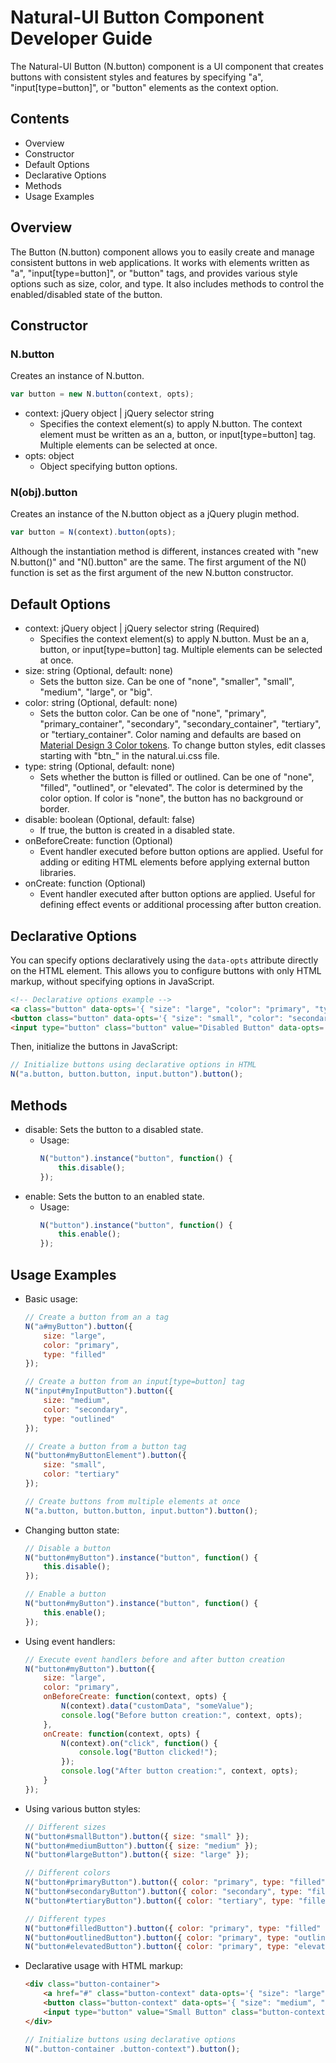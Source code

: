 # Natural-UI Button Component Developer Guide

The Natural-UI Button (N.button) component is a UI component that creates buttons with consistent styles and features by specifying "a", "input[type=button]", or "button" elements as the context option.

## Contents

- Overview
- Constructor
- Default Options
- Declarative Options
- Methods
- Usage Examples

## Overview

The Button (N.button) component allows you to easily create and manage consistent buttons in web applications. It works with elements written as "a", "input[type=button]", or "button" tags, and provides various style options such as size, color, and type. It also includes methods to control the enabled/disabled state of the button.

## Constructor

### N.button

Creates an instance of N.button.

```javascript
var button = new N.button(context, opts);
```

- context: jQuery object | jQuery selector string
  - Specifies the context element(s) to apply N.button. The context element must be written as an a, button, or input[type=button] tag. Multiple elements can be selected at once.
- opts: object
  - Object specifying button options.

### N(obj).button

Creates an instance of the N.button object as a jQuery plugin method.

```javascript
var button = N(context).button(opts);
```

Although the instantiation method is different, instances created with "new N.button()" and "N().button" are the same. The first argument of the N() function is set as the first argument of the new N.button constructor.

## Default Options

- context: jQuery object | jQuery selector string (Required)
  - Specifies the context element(s) to apply N.button. Must be an a, button, or input[type=button] tag. Multiple elements can be selected at once.
- size: string (Optional, default: none)
  - Sets the button size. Can be one of "none", "smaller", "small", "medium", "large", or "big".
- color: string (Optional, default: none)
  - Sets the button color. Can be one of "none", "primary", "primary_container", "secondary", "secondary_container", "tertiary", or "tertiary_container". Color naming and defaults are based on [Material Design 3 Color tokens](https://m3.material.io/foundations/design-tokens/overview). To change button styles, edit classes starting with "btn_" in the natural.ui.css file.
- type: string (Optional, default: none)
  - Sets whether the button is filled or outlined. Can be one of "none", "filled", "outlined", or "elevated". The color is determined by the color option. If color is "none", the button has no background or border.
- disable: boolean (Optional, default: false)
  - If true, the button is created in a disabled state.
- onBeforeCreate: function (Optional)
  - Event handler executed before button options are applied. Useful for adding or editing HTML elements before applying external button libraries.
- onCreate: function (Optional)
  - Event handler executed after button options are applied. Useful for defining effect events or additional processing after button creation.

## Declarative Options

You can specify options declaratively using the `data-opts` attribute directly on the HTML element. This allows you to configure buttons with only HTML markup, without specifying options in JavaScript.

```html
<!-- Declarative options example -->
<a class="button" data-opts='{ "size": "large", "color": "primary", "type": "filled" }'>Large Button</a>
<button class="button" data-opts='{ "size": "small", "color": "secondary", "type": "outlined" }'>Small Button</button>
<input type="button" class="button" value="Disabled Button" data-opts='{ "disable": true }'>
```

Then, initialize the buttons in JavaScript:

```javascript
// Initialize buttons using declarative options in HTML
N("a.button, button.button, input.button").button();
```

## Methods

- disable: Sets the button to a disabled state.
  - Usage:
    ```javascript
    N("button").instance("button", function() {
        this.disable();
    });
    ```
- enable: Sets the button to an enabled state.
  - Usage:
    ```javascript
    N("button").instance("button", function() {
        this.enable();
    });
    ```

## Usage Examples

- Basic usage:
  ```javascript
  // Create a button from an a tag
  N("a#myButton").button({
      size: "large",
      color: "primary",
      type: "filled"
  });

  // Create a button from an input[type=button] tag
  N("input#myInputButton").button({
      size: "medium",
      color: "secondary",
      type: "outlined"
  });

  // Create a button from a button tag
  N("button#myButtonElement").button({
      size: "small",
      color: "tertiary"
  });

  // Create buttons from multiple elements at once
  N("a.button, button.button, input.button").button();
  ```

- Changing button state:
  ```javascript
  // Disable a button
  N("button#myButton").instance("button", function() {
      this.disable();
  });

  // Enable a button
  N("button#myButton").instance("button", function() {
      this.enable();
  });
  ```

- Using event handlers:
  ```javascript
  // Execute event handlers before and after button creation
  N("button#myButton").button({
      size: "large",
      color: "primary",
      onBeforeCreate: function(context, opts) {
          N(context).data("customData", "someValue");
          console.log("Before button creation:", context, opts);
      },
      onCreate: function(context, opts) {
          N(context).on("click", function() {
              console.log("Button clicked!");
          });
          console.log("After button creation:", context, opts);
      }
  });
  ```

- Using various button styles:
  ```javascript
  // Different sizes
  N("button#smallButton").button({ size: "small" });
  N("button#mediumButton").button({ size: "medium" });
  N("button#largeButton").button({ size: "large" });

  // Different colors
  N("button#primaryButton").button({ color: "primary", type: "filled" });
  N("button#secondaryButton").button({ color: "secondary", type: "filled" });
  N("button#tertiaryButton").button({ color: "tertiary", type: "filled" });

  // Different types
  N("button#filledButton").button({ color: "primary", type: "filled" });
  N("button#outlinedButton").button({ color: "primary", type: "outlined" });
  N("button#elevatedButton").button({ color: "primary", type: "elevated" });
  ```

- Declarative usage with HTML markup:
  ```html
  <div class="button-container">
      <a href="#" class="button-context" data-opts='{ "size": "large", "color": "primary", "type": "filled" }'>Large Button</a>
      <button class="button-context" data-opts='{ "size": "medium", "color": "secondary", "type": "outlined" }'>Medium Button</button>
      <input type="button" value="Small Button" class="button-context" data-opts='{ "size": "small", "color": "tertiary", "type": "elevated" }'>
  </div>
  ```
  ```javascript
  // Initialize buttons using declarative options
  N(".button-container .button-context").button();
  ```
